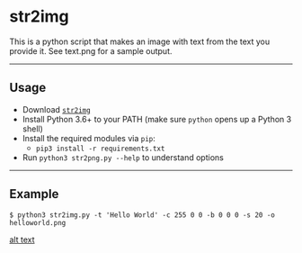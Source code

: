 # str2img
This is a python script that makes an image with text from the text you provide it. See text.png for a sample output.

---------

## Usage
 - Download [`str2img`](https://github.com/blawar/nut/archive/master.zip)
 - Install Python 3.6+ to your PATH (make sure `python` opens up a Python 3 shell)
 - Install the required modules via `pip`:
 	 - `pip3 install -r requirements.txt`
 - Run `python3 str2png.py --help` to understand options

---------

## Example

```
$ python3 str2img.py -t 'Hello World' -c 255 0 0 -b 0 0 0 -s 20 -o helloworld.png
```

[alt text](https://raw.githubusercontent.com/liamkesatoran/str2img/master/text.png)
